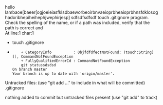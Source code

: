 hello lambaoe[baeer[ogjoeieiasfklsdbaeworbeoirbnvaeioprbheaioprbhnsfdklosoghadoribhepiheihephjwephirjesp\]
sdfsdfsdfsdf
touch .gitignore
program. Check the spelling of the name, or if a path was included, verify that the path is correct and  
At line:1 char:1

- touch .gitignore
- ```
      + CategoryInfo          : ObjfdfdfectNotFound: (touch:String) [], CommandNotFoundException
      + FullyQualifiedErrorId : CommandNotFoundException
      git statussdsdsd
  On branch master
  Your branch is up to date with 'origin/master'.
  ```

Untracked files:
(use "git add <file>..." to include in what will be committed)
.gitignore

nothing added to commit but untracked files present (use "git add" to track)
